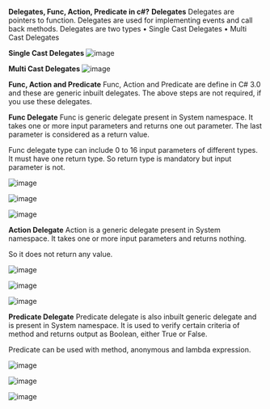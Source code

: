 **Delegates, Func, Action, Predicate in c#?**
**Delegates**
Delegates are pointers to function. Delegates are used for implementing events and call back methods.
Delegates are two types 
•	Single Cast Delegates
•	Multi Cast Delegates

**Single Cast Delegates** 
![image](https://github.com/user-attachments/assets/cb99f83f-7007-427d-aeb3-042875ae8a49)

**Multi Cast Delegates**
 ![image](https://github.com/user-attachments/assets/282abec4-eee4-412e-83af-f31a24fbe99c)

**Func, Action and Predicate**
Func, Action and Predicate are define in C# 3.0 and these are generic inbuilt delegates. The above steps are not required, if you use these delegates.

**Func Delegate**
Func is generic delegate present in System namespace. It takes one or more input parameters and returns one out parameter. The last parameter is considered as a return value.
 
Func delegate type can include 0 to 16 input parameters of different types. It must have one return type. So return type is mandatory but input parameter is not.
 
 ![image](https://github.com/user-attachments/assets/b9a4e2ad-74dc-4a6d-85e9-3411a50d5f94)

![image](https://github.com/user-attachments/assets/d8afeb2c-1fac-4032-8190-772bc80e6455)

![image](https://github.com/user-attachments/assets/046fcdb9-2ddd-41a8-998c-611901e0bd01)

**Action Delegate**
Action is a generic delegate present in System namespace. It takes one or more input parameters and returns nothing.

So it does not return any value.

![image](https://github.com/user-attachments/assets/bd00e947-4705-4559-8d3f-4ec59f0b347d)


![image](https://github.com/user-attachments/assets/5d4c8fa8-9a84-4442-b8e1-b4028c2ea078)

 
![image](https://github.com/user-attachments/assets/41be4eab-d51e-4f32-ba5b-92a80dc26792)

**Predicate Delegate**
Predicate delegate is also inbuilt generic delegate and is present in System namespace.
It is used to verify certain criteria of method and returns output as Boolean, either True or False.

Predicate can be used with method, anonymous and lambda expression.

![image](https://github.com/user-attachments/assets/59323486-aa0f-45cf-a075-9ac9931f9a7b)

 
![image](https://github.com/user-attachments/assets/9d5b7021-cb73-4a43-9a7d-b0b88fb0b833)


 ![image](https://github.com/user-attachments/assets/5bf4a086-7065-4671-ada6-ad58631fe713)

 
